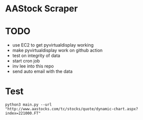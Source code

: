 # AAStock Scraper

# TODO
- use EC2 to get pyvirtualdisplay working
- make pyvirtualdisplay work on github action
- test on integrity of data
- start cron job
- inv lee into this repo
- send auto email with the data

# Test
```
python3 main.py --url "http://www.aastocks.com/tc/stocks/quote/dynamic-chart.aspx?index=221000.FT"
```